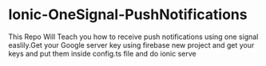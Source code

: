 # Ionic-OneSignal-PushNotifications
This Repo Will Teach you how to receive push notifications using one signal easlily.Get your Google server key using firebase new project and get your keys and put them inside config.ts file and do ionic serve
